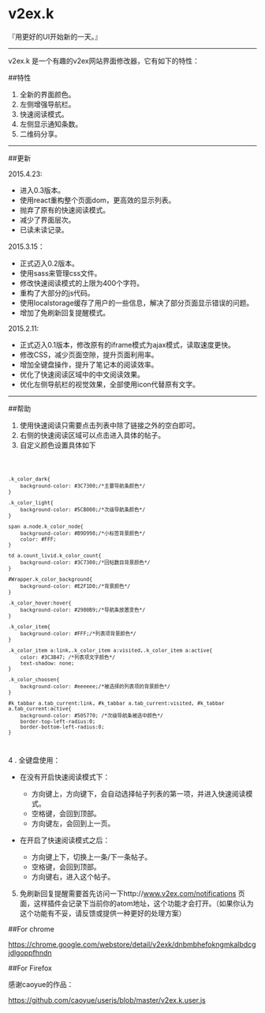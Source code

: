 v2ex.k
========

『用更好的UI开始新的一天。』


---------

v2ex.k 是一个有趣的v2ex网站界面修改器，它有如下的特性：

##特性

1. 全新的界面颜色。
2. 左侧增强导航栏。
3. 快速阅读模式。
4. 左侧显示通知条数。
5. 二维码分享。


----------

##更新

2015.4.23:

+ 进入0.3版本。
+ 使用react重构整个页面dom，更高效的显示列表。
+ 抛弃了原有的快速阅读模式。
+ 减少了界面层次。
+ 已读未读记录。

2015.3.15：

+ 正式迈入0.2版本。
+ 使用sass来管理css文件。
+ 修改快速阅读模式的上限为400个字符。
+ 重构了大部分的js代码。
+ 使用localstorage缓存了用户的一些信息，解决了部分页面显示错误的问题。
+ 增加了免刷新回复提醒模式。

2015.2.11: 

+ 正式迈入0.1版本，修改原有的iframe模式为ajax模式，读取速度更快。
+ 修改CSS，减少页面空隙，提升页面利用率。
+ 增加全键盘操作，提升了笔记本的阅读效率。
+ 优化了快速阅读区域中的中文阅读效果。
+ 优化左侧导航栏的视觉效果，全部使用icon代替原有文字。

----------

##帮助

1. 使用快速阅读只需要点击列表中除了链接之外的空白即可。
2. 右侧的快速阅读区域可以点击进入具体的帖子。
3. 自定义颜色设置具体如下

<code>

    .k_color_dark{
        background-color: #3C7300;/*主要导航条颜色*/
    }
    
    .k_color_light{
        background-color: #5CB000;/*次级导航条颜色*/
    }
   
    span a.node.k_color_node{
        background-color: #B9D998;/*小标签背景颜色*/
        color: #FFF;
    }

    td a.count_livid.k_color_count{
        background-color: #3C7300;/*回帖数目背景颜色*/
    }   
    
    #Wrapper.k_color_background{
        background-color: #E2F1D0;/*背景颜色*/
    }
    
    .k_color_hover:hover{
        background-color: #2980B9;/*导航条放置变色*/
    }
    
    .k_color_item{
        background-color: #FFF;/*列表项背景颜色*/
    }
    
    .k_color_item a:link,.k_color_item a:visited,.k_color_item a:active{
        color: #3C3B47; /*列表项文字颜色*/
        text-shadow: none;
    }
    
    .k_color_choosen{
        background-color: #eeeeee;/*被选择的列表项的背景颜色*/
    }
    
    #k_tabbar a.tab_current:link, #k_tabbar a.tab_current:visited, #k_tabbar a.tab_current:active{
        background-color: #505770; /*次级导航条被选中颜色*/
        border-top-left-radius:0;
        border-bottom-left-radius:0;
    }
</code>

4 . 全键盘使用：

+ 在没有开启快速阅读模式下：
    + 方向键上，方向键下，会自动选择帖子列表的第一项，并进入快速阅读模式。
    + 空格键，会回到顶部。
    + 方向键左，会回到上一页。

+ 在开启了快速阅读模式之后：
    + 方向键上下，切换上一条/下一条帖子。
    + 空格键，会回到顶部。
    + 方向键右，进入这个帖子。
    
5. 免刷新回复提醒需要首先访问一下http://www.v2ex.com/notifications 页面，这样插件会记录下当前你的atom地址，这个功能才会打开。（如果你认为这个功能有不妥，请反馈或提供一种更好的处理方案）
    


##For chrome

https://chrome.google.com/webstore/detail/v2exk/dnbmbhefokngmkalbdcgjdlgoppfhndn

##For Firefox

感谢caoyue的作品：

https://github.com/caoyue/userjs/blob/master/v2ex.k.user.js

